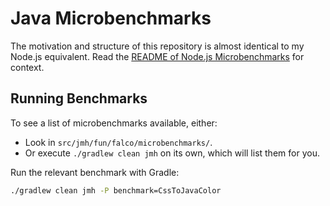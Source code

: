 # Java Microbenchmarks

The motivation and structure of this repository is almost identical to my Node.js equivalent. Read the [README of Node.js Microbenchmarks](https://gitlab.com/SethFalco/nodejs-microbenchmarks) for context.

## Running Benchmarks

To see a list of microbenchmarks available, either:

* Look in `src/jmh/fun/falco/microbenchmarks/`.
* Or execute `./gradlew clean jmh` on its own, which will list them for you.


Run the relevant benchmark with Gradle:

```sh
./gradlew clean jmh -P benchmark=CssToJavaColor
```
